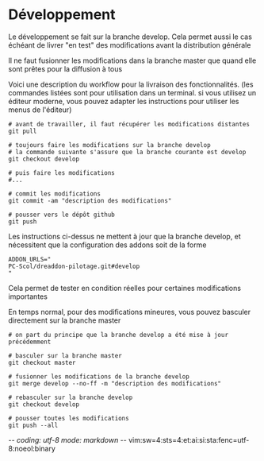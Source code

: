 # Développement

Le développement se fait sur la branche develop. Cela permet aussi le cas
échéant de livrer "en test" des modifications avant la distribution générale

Il ne faut fusionner les modifications dans la branche master que quand elle
sont prêtes pour la diffusion à tous

Voici une description du workflow pour la livraison des fonctionnalités.
(les commandes listées sont pour utilisation dans un terminal. si vous utilisez
un éditeur moderne, vous pouvez adapter les instructions pour utiliser les
menus de l'éditeur)
~~~
# avant de travailler, il faut récupérer les modifications distantes
git pull

# toujours faire les modifications sur la branche develop
# la commande suivante s'assure que la branche courante est develop
git checkout develop

# puis faire les modifications
#...

# commit les modifications
git commit -am "description des modifications"

# pousser vers le dépôt github
git push
~~~

Les instructions ci-dessus ne mettent à jour que la branche develop, et
nécessitent que la configuration des addons soit de la forme
~~~
ADDON_URLS="
PC-Scol/dreaddon-pilotage.git#develop
"
~~~
Cela permet de tester en condition réelles pour certaines modifications
importantes

En temps normal, pour des modifications mineures, vous pouvez basculer
directement sur la branche master
~~~
# on part du principe que la branche develop a été mise à jour précédemment

# basculer sur la branche master
git checkout master

# fusionner les modifications de la branche develop
git merge develop --no-ff -m "description des modifications"

# rebasculer sur la branche develop
git checkout develop

# pousser toutes les modifications
git push --all
~~~

-*- coding: utf-8 mode: markdown -*- vim:sw=4:sts=4:et:ai:si:sta:fenc=utf-8:noeol:binary